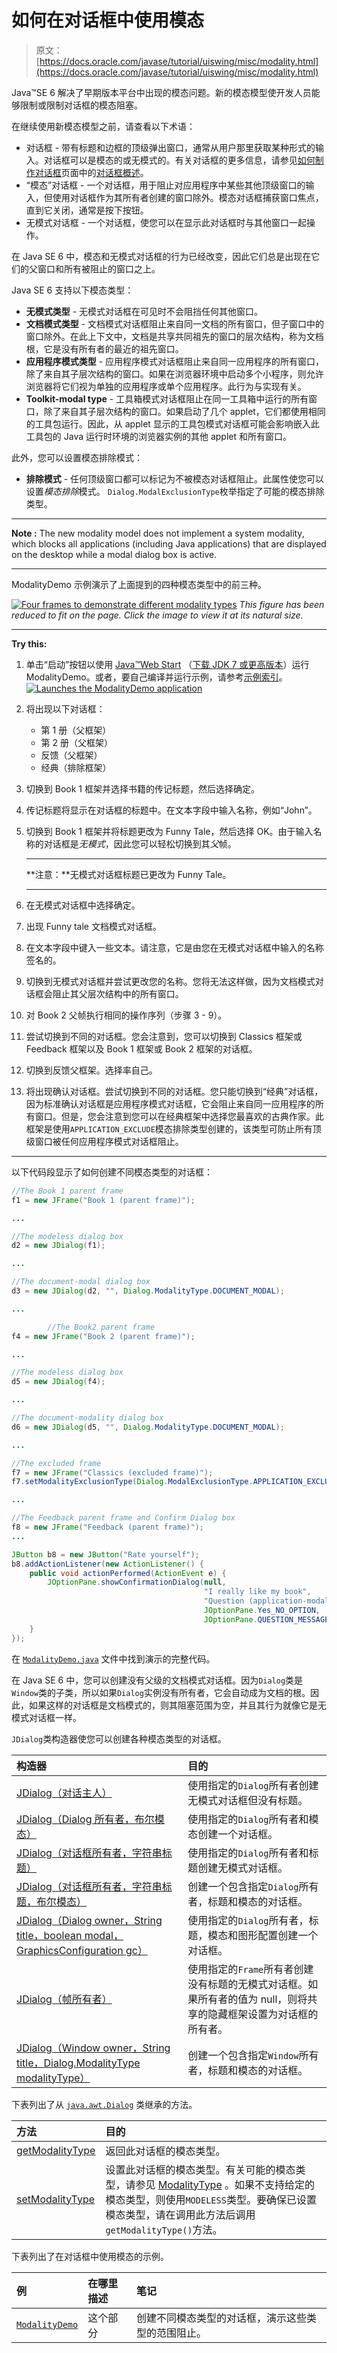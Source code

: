 # 如何在对话框中使用模态

> 原文： [https://docs.oracle.com/javase/tutorial/uiswing/misc/modality.html](https://docs.oracle.com/javase/tutorial/uiswing/misc/modality.html)

Java™SE 6 解决了早期版本平台中出现的模态问题。新的模态模型使开发人员能够限制或限制对话框的模态阻塞。

在继续使用新模态模型之前，请查看以下术语：

*   对话框 - 带有标题和边框的顶级弹出窗口，通常从用户那里获取某种形式的输入。对话框可以是模态的或无模式的。有关对话框的更多信息，请参见[如何制作对话框](../components/dialog.html)页面中的[对话框概述](../components/dialog.html#overview)。
*   “模态”对话框 - 一个对话框，用于阻止对应用程序中某些其他顶级窗口的输入，但使用对话框作为其所有者创建的窗口除外。模态对话框捕获窗口焦点，直到它关闭，通常是按下按钮。
*   无模式对话框 - 一个对话框，使您可以在显示此对话框时与其他窗口一起操作。

在 Java SE 6 中，模态和无模式对话框的行为已经改变，因此它们总是出现在它们的父窗口和所有被阻止的窗口之上。

Java SE 6 支持以下模态类型：

*   **无模式类型** - 无模式对话框在可见时不会阻挡任何其他窗口。
*   **文档模式类型** - 文档模式对话框阻止来自同一文档的所有窗口，但子窗口中的窗口除外。在此上下文中，文档是共享共同祖先的窗口的层次结构，称为文档根，它是没有所有者的最近的祖先窗口。
*   **应用程序模式类型** - 应用程序模式对话框阻止来自同一应用程序的所有窗口，除了来自其子层次结构的窗口。如果在浏览器环境中启动多个小程序，则允许浏览器将它们视为单独的应用程序或单个应用程序。此行为与实现有关。
*   **Toolkit-modal type** - 工具箱模式对话框阻止在同一工具箱中运行的所有窗口，除了来自其子层次结构的窗口。如果启动了几个 applet，它们都使用相同的工具包运行。因此，从 applet 显示的工具包模式对话框可能会影响嵌入此工具包的 Java 运行时环境的浏览器实例的其他 applet 和所有窗口。

此外，您可以设置模态排除模式：

*   **排除模式** - 任何顶级窗口都可以标记为不被模态对话框阻止。此属性使您可以设置*模态排除*模式。 `Dialog.ModalExclusionType`枚举指定了可能的模态排除类型。

* * *

**Note :** The new modality model does not implement a system modality, which blocks all applications (including Java applications) that are displayed on the desktop while a modal dialog box is active.

* * *

ModalityDemo 示例演示了上面提到的四种模态类型中的前三种。

[![Four frames to demonstrate different modality types ](img/3b402f22c8c180f3cd174cd6157a6f58.jpg)](https://docs.oracle.com/javase/tutorial/figures/uiswing/misc/modalityDemo.png)
_This figure has been reduced to fit on the page.
Click the image to view it at its natural size._

* * *

**Try this:** 

1.  单击“启动”按钮以使用 [Java™Web Start](http://www.oracle.com/technetwork/java/javase/javawebstart/index.html) （[下载 JDK 7 或更高版本](http://www.oracle.com/technetwork/java/javase/downloads/index.html)）运行 ModalityDemo。或者，要自己编译并运行示例，请参考[示例索引](../examples/misc/index.html#ModalityDemo)。 [![Launches the ModalityDemo application](img/4707a69a17729d71c56b2bdbbb4cc61c.jpg)](https://docs.oracle.com/javase/tutorialJWS/samples/uiswing/ModalityDemoProject/ModalityDemo.jnlp) 

2.  将出现以下对话框：
    *   第 1 册（父框架）
    *   第 2 册（父框架）
    *   反馈（父框架）
    *   经典（排除框架）
3.  切换到 Book 1 框架并选择书籍的传记标题，然后选择确定。
4.  传记标题将显示在对话框的标题中。在文本字段中输入名称，例如“John”。
5.  切换到 Book 1 框架并将标题更改为 Funny Tale，然后选择 OK。由于输入名称的对话框是*无模式*，因此您可以轻松切换到其*父*帧。

    * * *

    **注意：**无模式对话框标题已更改为 Funny Tale。

    * * *

6.  在无模式对话框中选择确定。
7.  出现 Funny tale 文档模式对话框。
8.  在文本字段中键入一些文本。请注意，它是由您在无模式对话框中输入的名称签名的。
9.  切换到无模式对话框并尝试更改您的名称。您将无法这样做，因为文档模式对话框会阻止其父层次结构中的所有窗口。
10.  对 Book 2 父帧执行相同的操作序列（步骤 3 - 9）。
11.  尝试切换到不同的对话框。您会注意到，您可以切换到 Classics 框架或 Feedback 框架以及 Book 1 框架或 Book 2 框架的对话框。
12.  切换到反馈父框架。选择率自己。
13.  将出现确认对话框。尝试切换到不同的对话框。您只能切换到“经典”对话框，因为标准确认对话框是应用程序模式对话框，它会阻止来自同一应用程序的所有窗口。但是，您会注意到您可以在经典框架中选择您最喜欢的古典作家。此框架是使用`APPLICATION_EXCLUDE`模态排除类型创建的，该类型可防止所有顶级窗口被任何应用程序模式对话框阻止。

* * *

以下代码段显示了如何创建不同模态类型的对话框：

```java
//The Book 1 parent frame
f1 = new JFrame("Book 1 (parent frame)");

...

//The modeless dialog box
d2 = new JDialog(f1);

...

//The document-modal dialog box
d3 = new JDialog(d2, "", Dialog.ModalityType.DOCUMENT_MODAL);

...

        //The Book2 parent frame
f4 = new JFrame("Book 2 (parent frame)");

...

//The modeless dialog box
d5 = new JDialog(f4);

...

//The document-modality dialog box
d6 = new JDialog(d5, "", Dialog.ModalityType.DOCUMENT_MODAL);

...

//The excluded frame
f7 = new JFrame("Classics (excluded frame)");
f7.setModalityExclusionType(Dialog.ModalExclusionType.APPLICATION_EXCLUDED);

...

//The Feedback parent frame and Confirm Dialog box
f8 = new JFrame("Feedback (parent frame)");
...

JButton b8 = new JButton("Rate yourself");
b8.addActionListener(new ActionListener() {
    public void actionPerformed(ActionEvent e) {
        JOptionPane.showConfirmationDialog(null,
                                           "I really like my book",
                                           "Question (application-modal dialog)", 
                                           JOptionPane.Yes_NO_OPTION,
                                           JOptionPane.QUESTION_MESSAGE); 
    }
});

```

在 [`ModalityDemo.java`](../examples/misc/ModalityDemoProject/src/misc/ModalityDemo.java) 文件中找到演示的完整代码。

在 Java SE 6 中，您可以创建没有父级的文档模式对话框。因为`Dialog`类是`Window`类的子类，所以如果`Dialog`实例没有所有者，它会自动成为文档的根。因此，如果这样的对话框是文档模式的，则其阻塞范围为空，并且其行为就像它是无模式对话框一样。

`JDialog`类构造器使您可以创建各种模态类型的对话框。

| 构造器 | 目的 |
| :-- | :-- |
| [JDialog（对话主人）](https://docs.oracle.com/javase/8/docs/api/javax/swing/JDialog.html#JDialog-java.awt.Dialog-) | 使用指定的`Dialog`所有者创建无模式对话框但没有标题。 |
| [JDialog（Dialog 所有者，布尔模态）](https://docs.oracle.com/javase/8/docs/api/javax/swing/JDialog.html#JDialog-java.awt.Dialog-boolean-) | 使用指定的`Dialog`所有者和模态创建一个对话框。 |
| [JDialog（对话框所有者，字符串标题）](https://docs.oracle.com/javase/8/docs/api/javax/swing/JDialog.html#JDialog-java.awt.Dialog-java.lang.String-) | 使用指定的`Dialog`所有者和标题创建无模式对话框。 |
| [JDialog（对话框所有者，字符串标题，布尔模态）](https://docs.oracle.com/javase/8/docs/api/javax/swing/JDialog.html#JDialog-java.awt.Dialog-java.lang.String-boolean-) | 创建一个包含指定`Dialog`所有者，标题和模态的对话框。 |
| [JDialog（Dialog owner，String title，boolean modal，GraphicsConfiguration gc）](https://docs.oracle.com/javase/8/docs/api/javax/swing/JDialog.html#JDialog-java.awt.Dialog-java.lang.String-boolean-java.awt.GraphicsConfiguration-) | 使用指定的`Dialog`所有者，标题，模态和图形配置创建一个对话框。 |
| [JDialog（帧所有者）](https://docs.oracle.com/javase/8/docs/api/javax/swing/JDialog.html#JDialog-java.awt.Frame-) | 使用指定的`Frame`所有者创建没有标题的无模式对话框。如果所有者的值为 null，则将共享的隐藏框架设置为对话框的所有者。 |
| [JDialog（Window owner，String title，Dialog.ModalityType modalityType）](https://docs.oracle.com/javase/8/docs/api/javax/swing/JDialog.html#JDialog-java.awt.Window-java.lang.String-java.awt.Dialog.ModalityType-) | 创建一个包含指定`Window`所有者，标题和模态的对话框。 |

下表列出了从 [`java.awt.Dialog`](https://docs.oracle.com/javase/8/docs/api/java/awt/Dialog.html) 类继承的方法。

| 方法 | 目的 |
| :-- | :-- |
| [getModalityType](https://docs.oracle.com/javase/8/docs/api/java/awt/Dialog.html#getModalityType--) | 返回此对话框的模态类型。 |
| [setModalityType](https://docs.oracle.com/javase/8/docs/api/java/awt/Dialog.html#setModalityType-java.awt.Dialog.ModalityType-) | 设置此对话框的模态类型。有关可能的模态类型，请参见 [ModalityType](https://docs.oracle.com/javase/8/docs/api/java/awt/Dialog.ModalityType.html) 。如果不支持给定的模态类型，则使用`MODELESS`类型。要确保已设置模态类型，请在调用此方法后调用`getModalityType()`方法。 |

下表列出了在对话框中使用模态的示例。

| 例 | 在哪里描述 | 笔记 |
| :-- | :-- | :-- |
| [`ModalityDemo`](../examples/misc/index.html#ModalityDemo) | 这个部分 | 创建不同模态类型的对话框，演示这些类型的范围阻止。 |